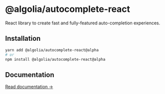 # @algolia/autocomplete-react

React library to create fast and fully-featured auto-completion experiences.

## Installation

```sh
yarn add @algolia/autocomplete-react@alpha
# or
npm install @algolia/autocomplete-react@alpha
```

## Documentation

[Read documentation →](https://autocomplete-experimental.netlify.app/docs/useAutocomplete)
